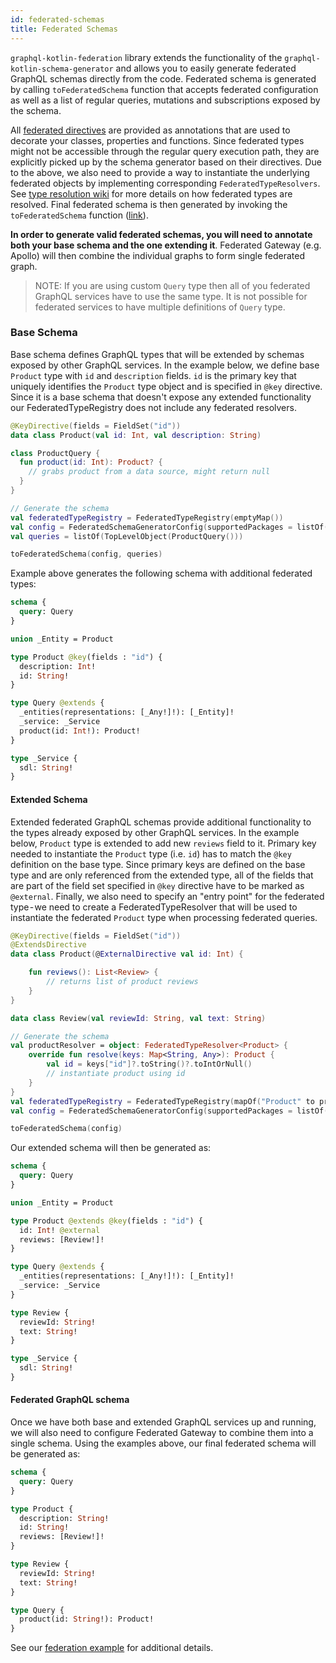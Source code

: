 ```yaml
---
id: federated-schemas 
title: Federated Schemas
---
```


`graphql-kotlin-federation` library extends the functionality of the `graphql-kotlin-schema-generator` and allows you to 
easily generate federated GraphQL schemas directly from the code. Federated schema is generated by calling 
`toFederatedSchema` function that accepts federated configuration as well as a list of regular queries, mutations and 
subscriptions exposed by the schema.

All [federated directives]((federated-directives)) are provided as annotations that are used to decorate your classes, 
properties and functions. Since federated types might not be accessible through the regular query execution path, they 
are explicitly picked up by the schema generator based on their directives. Due to the above, we also need to provide
a way to instantiate the underlying federated objects by implementing corresponding `FederatedTypeResolvers`. See 
[type resolution wiki](type-resolution) for more details on how federated types are resolved. Final federated schema
is then generated by invoking the `toFederatedSchema` function
([link](https://github.com/ExpediaGroup/graphql-kotlin/blob/master/graphql-kotlin-federation/src/main/kotlin/com/expediagroup/graphql/federation/toFederatedSchema.kt#L34)).

**In order to generate valid federated schemas, you will need to annotate both your base schema and the one extending
it**. Federated Gateway (e.g. Apollo) will then combine the individual graphs to form single federated graph.

> NOTE: If you are using custom `Query` type then all of you federated GraphQL services have to use the same type. It is
> not possible for federated services to have multiple definitions of `Query` type.

### Base Schema

Base schema defines GraphQL types that will be extended by schemas exposed by other GraphQL services. In the example
below, we define base `Product` type with `id` and `description` fields. `id` is the primary key that uniquely
identifies the `Product` type object and is specified in `@key` directive. Since it is a base schema that doesn't expose 
any extended functionality our FederatedTypeRegistry does not include any federated resolvers.

```kotlin
@KeyDirective(fields = FieldSet("id"))
data class Product(val id: Int, val description: String)

class ProductQuery {
  fun product(id: Int): Product? {
    // grabs product from a data source, might return null
  }
}

// Generate the schema
val federatedTypeRegistry = FederatedTypeRegistry(emptyMap())
val config = FederatedSchemaGeneratorConfig(supportedPackages = listOf("org.example"), hooks = FederatedSchemaGeneratorHooks(federatedTypeRegistry))
val queries = listOf(TopLevelObject(ProductQuery()))

toFederatedSchema(config, queries)
```

Example above generates the following schema with additional federated types:

```graphql
schema {
  query: Query
}

union _Entity = Product

type Product @key(fields : "id") {
  description: Int!
  id: String!
}

type Query @extends {
  _entities(representations: [_Any!]!): [_Entity]!
  _service: _Service
  product(id: Int!): Product!
}

type _Service {
  sdl: String!
}
```

#### Extended Schema

Extended federated GraphQL schemas provide additional functionality to the types already exposed by other GraphQL
services. In the example below, `Product` type is extended to add new `reviews` field to it. Primary key needed to
instantiate the `Product` type (i.e. `id`) has to match the `@key` definition on the base type. Since primary keys are
defined on the base type and are only referenced from the extended type, all of the fields that are part of the field
set specified in `@key` directive have to be marked as `@external`. Finally, we also need to specify an "entry point" 
for the federated type - we need to create a FederatedTypeResolver that will be used to instantiate the federated 
`Product` type when processing federated queries.

```kotlin
@KeyDirective(fields = FieldSet("id"))
@ExtendsDirective
data class Product(@ExternalDirective val id: Int) {

    fun reviews(): List<Review> {
        // returns list of product reviews
    }
}

data class Review(val reviewId: String, val text: String)

// Generate the schema
val productResolver = object: FederatedTypeResolver<Product> {
    override fun resolve(keys: Map<String, Any>): Product {
        val id = keys["id"]?.toString()?.toIntOrNull()
        // instantiate product using id
    }
}
val federatedTypeRegistry = FederatedTypeRegistry(mapOf("Product" to productResolver))
val config = FederatedSchemaGeneratorConfig(supportedPackages = listOf("org.example"), hooks = FederatedSchemaGeneratorHooks(federatedTypeRegistry))

toFederatedSchema(config)
```

Our extended schema will then be generated as:

```graphql
schema {
  query: Query
}

union _Entity = Product

type Product @extends @key(fields : "id") {
  id: Int! @external
  reviews: [Review!]!
}

type Query @extends {
  _entities(representations: [_Any!]!): [_Entity]!
  _service: _Service
}

type Review {
  reviewId: String!
  text: String!
}

type _Service {
  sdl: String!
}
```

#### Federated GraphQL schema

Once we have both base and extended GraphQL services up and running, we will also need to configure Federated Gateway 
to combine them into a single schema. Using the examples above, our final federated schema will be generated as:

```graphql
schema {
  query: Query
}

type Product {
  description: String!
  id: String!
  reviews: [Review!]!
}

type Review {
  reviewId: String!
  text: String!
}

type Query {
  product(id: String!): Product!
}
```

See our [federation example](https://github.com/ExpediaGroup/graphql-kotlin/tree/master/examples/federation) for additional details.
